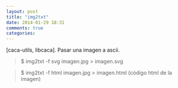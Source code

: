```yaml
---
layout: post
title: "img2txt"
date: 2014-01-29 18:31
comments: true
categories: 
---
```

[caca-utils, libcaca]. Pasar una imagen a ascii.

>$ img2txt -f svg imagen.jpg > imagen.svg

>$ img2txt -f html imagen.jpg > imagen.html (código html de la imagen)

